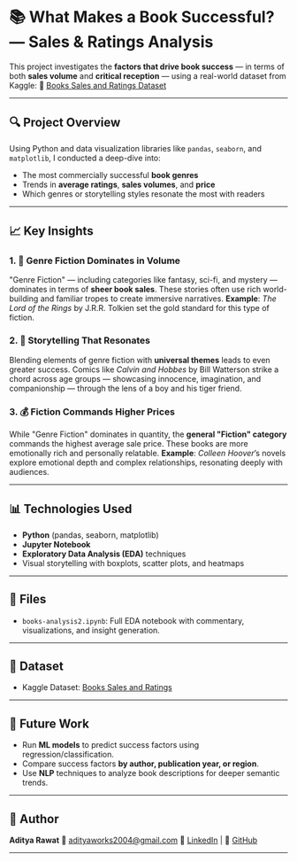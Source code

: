 # 📚 What Makes a Book Successful? — Sales & Ratings Analysis

This project investigates the **factors that drive book success** — in terms of both **sales volume** and **critical reception** — using a real-world dataset from Kaggle:
🔗 [Books Sales and Ratings Dataset](https://www.kaggle.com/datasets/thedevastator/books-sales-and-ratings)

---

## 🔍 Project Overview

Using Python and data visualization libraries like `pandas`, `seaborn`, and `matplotlib`, I conducted a deep-dive into:

* The most commercially successful **book genres**
* Trends in **average ratings**, **sales volumes**, and **price**
* Which genres or storytelling styles resonate the most with readers

---

## 📈 Key Insights

### 1. 📖 Genre Fiction Dominates in Volume

"Genre Fiction" — including categories like fantasy, sci-fi, and mystery — dominates in terms of **sheer book sales**. These stories often use rich world-building and familiar tropes to create immersive narratives.
**Example**: *The Lord of the Rings* by J.R.R. Tolkien set the gold standard for this type of fiction.

### 2. 🎨 Storytelling That Resonates

Blending elements of genre fiction with **universal themes** leads to even greater success. Comics like *Calvin and Hobbes* by Bill Watterson strike a chord across age groups — showcasing innocence, imagination, and companionship — through the lens of a boy and his tiger friend.

### 3. 💰 Fiction Commands Higher Prices

While "Genre Fiction" dominates in quantity, the **general "Fiction" category** commands the highest average sale price. These books are more emotionally rich and personally relatable.
**Example**: *Colleen Hoover*’s novels explore emotional depth and complex relationships, resonating deeply with audiences.

---

## 📊 Technologies Used

* **Python** (pandas, seaborn, matplotlib)
* **Jupyter Notebook**
* **Exploratory Data Analysis (EDA)** techniques
* Visual storytelling with boxplots, scatter plots, and heatmaps

---

## 📁 Files

* `books-analysis2.ipynb`: Full EDA notebook with commentary, visualizations, and insight generation.

---

## 🔗 Dataset

* Kaggle Dataset: [Books Sales and Ratings](https://www.kaggle.com/datasets/thedevastator/books-sales-and-ratings)

---

## 🧠 Future Work

* Run **ML models** to predict success factors using regression/classification.
* Compare success factors **by author, publication year, or region**.
* Use **NLP** techniques to analyze book descriptions for deeper semantic trends.

---

## 🙌 Author

**Aditya Rawat**
📧 [adityaworks2004@gmail.com](mailto:adityaworks2004@gmail.com)
🔗 [LinkedIn](https://www.linkedin.com/in/aditya-rawat-27ab59292) | 🧠 [GitHub](https://github.com/Adi-Ida404)

---

